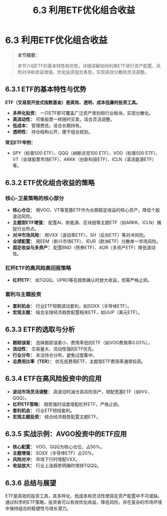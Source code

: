 ﻿---
title: 6.3 利用ETF优化组合收益
lang: zh
alt: /en/006_Chapter6/6.3_ETF_Optimization_en
layout: ../../layouts/Layout.astro
---

# 6.3 利用ETF优化组合收益

> **本节摘要：**
> 
> 本节介绍ETF的基本特性和优势，详细讲解如何利用ETF进行资产配置、风险对冲和收益增强，优化投资组合表现，实现高效分散和灵活调整。

## 6.3.1 ETF的基本特性与优势

**ETF（交易型开放式指数基金）是高效、透明、成本低廉的投资工具。**

- **多样化投资：** 一只ETF即可覆盖广泛资产类别和行业板块，实现分散化。
- **高流动性：** 可像股票一样随时买卖，适合灵活调整。
- **低成本：** 管理费低，适合长期持有。
- **透明性：** 持仓结构公开，便于组合规划。

**常见ETF举例：**
- SPY（标普500 ETF）、QQQ（纳斯达克100 ETF）、VOO（标普500 ETF）、VT（全球股票市场ETF）、ARKK（创新科技ETF）、ICLN（清洁能源ETF）等。

## 6.3.2 ETF优化组合收益的策略

### 核心-卫星策略的核心部分
- **核心仓位：** 用VOO、VT等宽基ETF作为长期稳定收益的核心资产，降低个股波动风险。
- **主题型ETF增强：** 配置AI、新能源、区块链等主题ETF（如ARKK、ICLN）捕捉行业热点。
- **对冲市场风险：** 用VXX（波动率ETF）、SH（反向ETF）等对冲风险。
- **全球配置：** 用EEM（新兴市场ETF）、IEUR（欧洲ETF）分散单一市场风险。
- **固定收益与多资产：** 配置BND（债券ETF）、AOR（多资产ETF）降低波动性。

### 杠杆ETF的高风险高回报策略
- **杠杆ETF：** 如TQQQ、UPRO等在趋势确认时放大收益，但需严格止损。

### 套利与主题投资
- **套利机会：** 行业ETF短期波动套利，如SOXX（半导体ETF）。
- **宏观主题：** 结合全球经济趋势配置相关ETF，如UUP（美元ETF）。

## 6.3.3 ETF的选取与分析

- **跟踪误差：** 选择跟踪误差小、费用率低的ETF（如VOO费用率0.03%）。
- **流动性：** 交易量大、流动性强的ETF优先。
- **行业分布：** 关注持仓分布，避免过度集中。
- **总费用比率（TER）：** 优先低费用ETF，主题型ETF费用率通常较高。

## 6.3.4 ETF在高风险投资中的应用

- **波动市场灵活调整：** 高波动时减仓高风险资产，增配宽基ETF（如IVV、QQQ）。
- **杠杆ETF策略：** 趋势强时适度增配杠杆ETF，严格止损。
- **套利机会：** 行业ETF短线套利。
- **宏观主题投资：** 结合经济趋势配置主题ETF。

## 6.3.5 实战示例：AVGO投资中的ETF应用

- **核心配置：** VOO、QQQ为核心仓位，占50%。
- **主题增强：** SOXX（半导体ETF）占20%。
- **风险对冲：** 市场下行时增配VXX。
- **收益放大：** 行业上涨趋势明确时增持TQQQ。

## 6.3.6 总结与展望

ETF是高效的投资工具，其多样化、低成本和灵活性使其在资产配置中不可或缺。通过科学的ETF策略，投资者可以有效优化收益，降低风险，并在复杂的市场环境中保持组合的稳健性与增长潜力。
